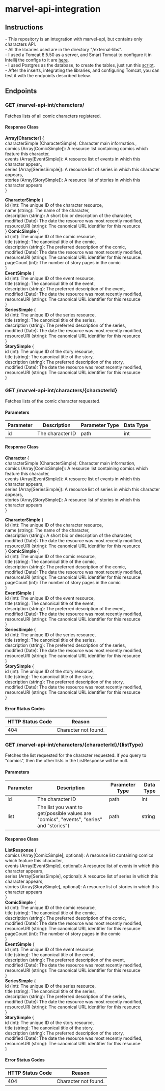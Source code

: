 # marvel-api-integration

<h2>Instructions</h2>
- This repository is an integration with marvel-api, but contains only characters API.<br>
- All the libraries used are in the directory "/external-libs".<br>
- I used a Tomcat 8.5.50 as a server, and Smart Tomcat to configure it in Intellij the configs to it are <a href="https://github.com/gabriel-costa/marvel-api-int/blob/master/src/main/resources/tomcatConfigs.png">here</a>.<br>
- I used Postgres as the database, to create the tables, just run this <a href="https://github.com/gabriel-costa/marvel-api-int/blob/master/src/main/resources/createDatabaseScript.sql">script</a>.<br>
- After the inserts, integrating the libraries, and configuring Tomcat, you can test it with the endpoints described below.<br>

<h2>Endpoints</h2>
<h3><b>GET /marvel-api-int/characters/</b></h3>
Fetches lists of all comic characters registered.

<h4>Response Class</h4>
<b>Array[Character]</b> {<br>
characterSimple (CharacterSimple): Character main information.,<br>
comics (Array[ComicSimple]): A resource list containing comics which feature this character,<br>
events (Array[EventSimple]): A resource list of events in which this character appear.,<br>
series (Array[SeriesSimple]): A resource list of series in which this character appears,<br>
stories (Array[StorySimple]): A resource list of stories in which this character appears<br>
}<br>

<b>CharacterSimple</b> {<br>
id (int): The unique ID of the character resource,<br>
name (string): The name of the character,<br>
description (string): A short bio or description of the character,<br>
modified (Date): The date the resource was most recently modified,<br>
resourceURI (string): The canonical URL identifier for this resource<br>
}
<b>ComicSimple</b> {<br>
id (int): The unique ID of the comic resource,<br>
title (string): The canonical title of the comic,<br>
description (string): The preferred description of the comic,<br>
modified (Date): The date the resource was most recently modified,<br>
resourceURI (string): The canonical URL identifier for this resource.<br>
pageCount (int): The number of story pages in the comic<br>
}<br>
<b>EventSimple</b> {<br>
id (int): The unique ID of the event resource,<br>
title (string): The canonical title of the event,<br>
description (string): The preferred description of the event,<br>
modified (Date): The date the resource was most recently modified,<br>
resourceURI (string): The canonical URL identifier for this resource<br>
}<br>
<b>SeriesSimple</b> {<br>
id (int): The unique ID of the series resource,<br>
title (string): The canonical title of the series,<br>
description (string): The preferred description of the series,<br>
modified (Date): The date the resource was most recently modified,<br>
resourceURI (string): The canonical URL identifier for this resource<br>
}<br>
<b>StorySimple</b> {<br>
id (int): The unique ID of the story resource,<br>
title (string): The canonical title of the story,<br>
description (string): The preferred description of the story,<br>
modified (Date): The date the resource was most recently modified,<br>
resourceURI (string): The canonical URL identifier for this resource<br>
}<br>

<h3><b>GET  /marvel-api-int/characters/{characterId}</b></h3>
Fetches lists of the comic character requested.

<h4>Parameters</h4>

| Parameter | Description | Parameter Type | Data Type |
| --- | --- | --- | --- |
| id | The character ID | path | int |

<h4>Response Class</h4>
<b>Character</b> {<br>
characterSimple (CharacterSimple): Character main information,<br>
comics (Array[ComicSimple]): A resource list containing comics which feature this character,<br>
events (Array[EventSimple]): A resource list of events in which this character appears,<br>
series (Array[SeriesSimple]): A resource list of series in which this character appears,<br>
stories (Array[StorySimple]): A resource list of stories in which this character appears<br>
}<br>

<b>CharacterSimple</b> {<br>
id (int): The unique ID of the character resource,<br>
name (string): The name of the character,<br>
description (string): A short bio or description of the character,<br>
modified (Date): The date the resource was most recently modified,<br>
resourceURI (string): The canonical URL identifier for this resource<br>
}
<b>ComicSimple</b> {<br>
id (int): The unique ID of the comic resource,<br>
title (string): The canonical title of the comic,<br>
description (string): The preferred description of the comic,<br>
modified (Date): The date the resource was most recently modified,<br>
resourceURI (string): The canonical URL identifier for this resource<br>
pageCount (int): The number of story pages in the comic<br>
}<br>
<b>EventSimple</b> {<br>
id (int): The unique ID of the event resource,<br>
title (string): The canonical title of the event,<br>
description (string): The preferred description of the event,<br>
modified (Date): The date the resource was most recently modified,<br>
resourceURI (string): The canonical URL identifier for this resource<br>
}<br>
<b>SeriesSimple</b> {<br>
id (int): The unique ID of the series resource,<br>
title (string): The canonical title of the series,<br>
description (string): The preferred description of the series,<br>
modified (Date): The date the resource was most recently modified,<br>
resourceURI (string): The canonical URL identifier for this resource<br>
}<br>
<b>StorySimple</b> {<br>
id (int): The unique ID of the story resource,<br>
title (string): The canonical title of the story,<br>
description (string): The preferred description of the story,<br>
modified (Date): The date the resource was most recently modified,<br>
resourceURI (string): The canonical URL identifier for this resource<br>
}<br>
<h4>Error Status Codes</h4>

| HTTP Status Code | Reason |
| --- | --- |
| 404 | Character not found. |
<h3><b>GET  /marvel-api-int/characters/{characterId}/{listType}</b></h3>
Fetches the list requested for the character requested. If you query to "comics", 
then the other lists in the ListResponse will be null.

<h4>Parameters</h4>

| Parameter | Description | Parameter Type | Data Type |
| --- | --- | --- | --- |
| id | The character ID | path | int |
| list | The list you want to get(possible values are "comics", "events", "series" and "stories") | path | string |
<h4>Response Class</h4>
<b>ListResponse</b> {<br>
comics (Array[ComicSimple], optional): A resource list containing comics which feature this character,<br>
events (Array[EventSimple], optional): A resource list of events in which this character appears,<br>
series (Array[SeriesSimple], optional): A resource list of series in which this character appears,<br>
stories (Array[StorySimple], optional): A resource list of stories in which this character appears<br>
}<br>
<b>ComicSimple</b> {<br>
id (int): The unique ID of the comic resource,<br>
title (string): The canonical title of the comic,<br>
description (string): The preferred description of the comic,<br>
modified (Date): The date the resource was most recently modified,<br>
resourceURI (string): The canonical URL identifier for this resource<br>
pageCount (int): The number of story pages in the comic<br>
}<br>
<b>EventSimple</b> {<br>
id (int): The unique ID of the event resource,<br>
title (string): The canonical title of the event,<br>
description (string): The preferred description of the event,<br>
modified (Date): The date the resource was most recently modified,<br>
resourceURI (string): The canonical URL identifier for this resource<br>
}<br>
<b>SeriesSimple</b> {<br>
id (int): The unique ID of the series resource,<br>
title (string): The canonical title of the series,<br>
description (string): The preferred description of the series,<br>
modified (Date): The date the resource was most recently modified,<br>
resourceURI (string): The canonical URL identifier for this resource<br>
}<br>
<b>StorySimple</b> {<br>
id (int): The unique ID of the story resource,<br>
title (string): The canonical title of the story,<br>
description (string): The preferred description of the story,<br>
modified (Date): The date the resource was most recently modified,<br>
resourceURI (string): The canonical URL identifier for this resource<br>
}<br>
<h4>Error Status Codes</h4>

| HTTP Status Code | Reason |
| --- | --- |
| 404 | Character not found. |